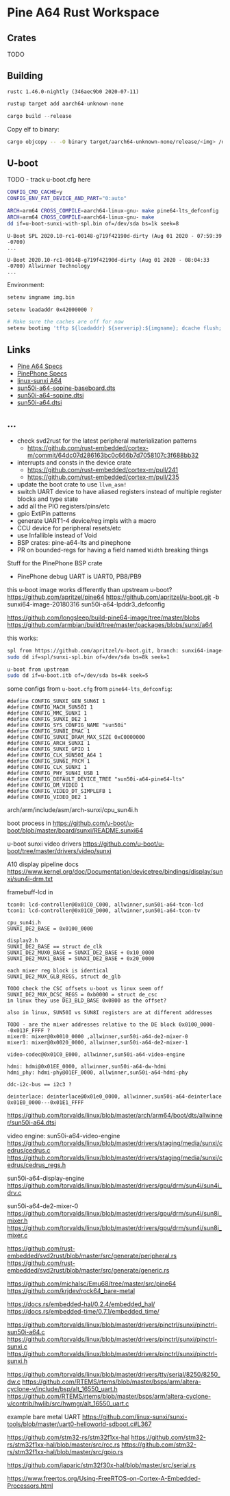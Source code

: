 # Pine A64 Rust Workspace

## Crates

TODO

## Building

`rustc 1.46.0-nightly (346aec9b0 2020-07-11)`

```rust
rustup target add aarch64-unknown-none

cargo build --release
```

Copy elf to binary:

```bash
cargo objcopy -- -O binary target/aarch64-unknown-none/release/<img> /dest/<img>.bin
```

## U-boot

TODO - track u-boot.cfg here

```bash
CONFIG_CMD_CACHE=y
CONFIG_ENV_FAT_DEVICE_AND_PART="0:auto"

ARCH=arm64 CROSS_COMPILE=aarch64-linux-gnu- make pine64-lts_defconfig
ARCH=arm64 CROSS_COMPILE=aarch64-linux-gnu- make
dd if=u-boot-sunxi-with-spl.bin of=/dev/sda bs=1k seek=8
```

```text
U-Boot SPL 2020.10-rc1-00148-g719f42190d-dirty (Aug 01 2020 - 07:59:39 -0700)
...

U-Boot 2020.10-rc1-00148-g719f42190d-dirty (Aug 01 2020 - 08:04:33 -0700) Allwinner Technology
...
```

Environment:

```bash
setenv imgname img.bin

setenv loadaddr 0x42000000 ?

# Make sure the caches are off for now
setenv bootimg 'tftp ${loadaddr} ${serverip}:${imgname}; dcache flush; dcache off; go ${loadaddr}'
```

## Links

- [Pine A64 Specs](https://wiki.pine64.org/index.php?title=PINE_A64-LTS/SOPine#SoC_and_Memory_Specification)
- [PinePhone Specs](https://wiki.pine64.org/index.php?title=PinePhone#Specifications)
- [linux-sunxi A64](https://linux-sunxi.org/A64)
- [sun50i-a64-sopine-baseboard.dts](https://github.com/torvalds/linux/blob/master/arch/arm64/boot/dts/allwinner/sun50i-a64-sopine-baseboard.dts)
- [sun50i-a64-sopine.dtsi](https://github.com/torvalds/linux/blob/master/arch/arm64/boot/dts/allwinner/sun50i-a64-sopine.dtsi)
- [sun50i-a64.dtsi](https://github.com/torvalds/linux/blob/master/arch/arm64/boot/dts/allwinner/sun50i-a64.dtsi)

## ...

- check svd2rust for the latest peripheral materialization patterns
  * https://github.com/rust-embedded/cortex-m/commit/64dc07d286163bc0c666b7d7058107c3f688bb32
- interrupts and consts in the device crate
  * https://github.com/rust-embedded/cortex-m/pull/241
  * https://github.com/rust-embedded/cortex-m/pull/235
- update the boot crate to use `llvm_asm!`
- switch UART device to have aliased registers instead of multiple register blocks and type state
- add all the PIO registers/pins/etc
- gpio ExtiPin patterns
- generate UART1-4 device/reg impls with a macro
- CCU device for peripheral resets/etc
- use Infallible instead of Void
- BSP crates: pine-a64-lts and pinephone
- PR on bounded-regs for having a field named `Width` breaking things


Stuff for the PinePhone BSP crate
- PinePhone debug UART is UART0, PB8/PB9

this u-boot image works differently than upstream u-boot?
https://github.com/apritzel/pine64
https://github.com/apritzel/u-boot.git -b sunxi64-image-20180316
sun50i-a64-lpddr3_defconfig

https://github.com/longsleep/build-pine64-image/tree/master/blobs
https://github.com/armbian/build/tree/master/packages/blobs/sunxi/a64

this works:

```bash
spl from https://github.com/apritzel/u-boot.git, branch: sunxi64-image-20180316
sudo dd if=spl/sunxi-spl.bin of=/dev/sda bs=8k seek=1

u-boot from upstream
sudo dd if=u-boot.itb of=/dev/sda bs=8k seek=5
```

some configs from `u-boot.cfg` from `pine64-lts_defconfig`:

```text
#define CONFIG_SUNXI_GEN_SUN6I 1
#define CONFIG_MACH_SUN50I 1
#define CONFIG_MMC_SUNXI 1
#define CONFIG_SUNXI_DE2 1
#define CONFIG_SYS_CONFIG_NAME "sun50i"
#define CONFIG_SUN8I_EMAC 1
#define CONFIG_SUNXI_DRAM_MAX_SIZE 0xC0000000
#define CONFIG_ARCH_SUNXI 1
#define CONFIG_SUNXI_GPIO 1
#define CONFIG_CLK_SUN50I_A64 1
#define CONFIG_SUN6I_PRCM 1
#define CONFIG_CLK_SUNXI 1
#define CONFIG_PHY_SUN4I_USB 1
#define CONFIG_DEFAULT_DEVICE_TREE "sun50i-a64-pine64-lts"
#define CONFIG_DM_VIDEO 1
#define CONFIG_VIDEO_DT_SIMPLEFB 1
#define CONFIG_VIDEO_DE2 1
```
arch/arm/include/asm/arch-sunxi/cpu_sun4i.h

boot process in
https://github.com/u-boot/u-boot/blob/master/board/sunxi/README.sunxi64

u-boot sunxi video drivers
https://github.com/u-boot/u-boot/tree/master/drivers/video/sunxi

A10 display pipeline docs
https://www.kernel.org/doc/Documentation/devicetree/bindings/display/sunxi/sun4i-drm.txt

framebuff-lcd in
```text
tcon0: lcd-controller@0x01C0_C000, allwinner,sun50i-a64-tcon-lcd
tcon1: lcd-controller@0x01C0_D000, allwinner,sun50i-a64-tcon-tv

cpu_sun4i.h
SUNXI_DE2_BASE = 0x0100_0000

display2.h
SUNXI_DE2_BASE == struct de_clk
SUNXI_DE2_MUX0_BASE = SUNXI_DE2_BASE + 0x10_0000
SUNXI_DE2_MUX1_BASE = SUNXI_DE2_BASE + 0x20_0000

each mixer reg block is identical
SUNXI_DE2_MUX_GLB_REGS, struct de_glb

TODO check the CSC offsets u-boot vs linux seem off
SUNXI_DE2_MUX_DCSC_REGS = 0xb0000 = struct de_csc
in linux they use DE3_BLD_BASE 0x0800 as the offset?

also in linux, SUN50I vs SUN8I registers are at different addresses

TODO - are the mixer addresses relative to the DE block 0x0100_0000--0x013F_FFFF ?
mixer0: mixer@0x0010_0000 ,allwinner,sun50i-a64-de2-mixer-0
mixer1: mixer@0x0020_0000, allwinner,sun50i-a64-de2-mixer-1

video-codec@0x01C0_E000, allwinner,sun50i-a64-video-engine

hdmi: hdmi@0x01EE_0000, allwinner,sun50i-a64-dw-hdmi
hdmi_phy: hdmi-phy@01EF_0000, allwinner,sun50i-a64-hdmi-phy

ddc-i2c-bus == i2c3 ?

deinterlace: deinterlace@0x01e0_0000, allwinner,sun50i-a64-deinterlace
0x01E0_0000---0x01E1_FFFF
```
https://github.com/torvalds/linux/blob/master/arch/arm64/boot/dts/allwinner/sun50i-a64.dtsi

video engine: sun50i-a64-video-engine
https://github.com/torvalds/linux/blob/master/drivers/staging/media/sunxi/cedrus/cedrus.c
https://github.com/torvalds/linux/blob/master/drivers/staging/media/sunxi/cedrus/cedrus_regs.h

sun50i-a64-display-engine
https://github.com/torvalds/linux/blob/master/drivers/gpu/drm/sun4i/sun4i_drv.c

sun50i-a64-de2-mixer-0
https://github.com/torvalds/linux/blob/master/drivers/gpu/drm/sun4i/sun8i_mixer.h
https://github.com/torvalds/linux/blob/master/drivers/gpu/drm/sun4i/sun8i_mixer.c


https://github.com/rust-embedded/svd2rust/blob/master/src/generate/peripheral.rs
https://github.com/rust-embedded/svd2rust/blob/master/src/generate/generic.rs

https://github.com/michalsc/Emu68/tree/master/src/pine64
https://github.com/krjdev/rock64_bare-metal

https://docs.rs/embedded-hal/0.2.4/embedded_hal/
https://docs.rs/embedded-time/0.7.1/embedded_time/

https://github.com/torvalds/linux/blob/master/drivers/pinctrl/sunxi/pinctrl-sun50i-a64.c
https://github.com/torvalds/linux/blob/master/drivers/pinctrl/sunxi/pinctrl-sunxi.c
https://github.com/torvalds/linux/blob/master/drivers/pinctrl/sunxi/pinctrl-sunxi.h

https://github.com/torvalds/linux/blob/master/drivers/tty/serial/8250/8250_dw.c
https://github.com/RTEMS/rtems/blob/master/bsps/arm/altera-cyclone-v/include/bsp/alt_16550_uart.h
https://github.com/RTEMS/rtems/blob/master/bsps/arm/altera-cyclone-v/contrib/hwlib/src/hwmgr/alt_16550_uart.c

example bare metal UART
https://github.com/linux-sunxi/sunxi-tools/blob/master/uart0-helloworld-sdboot.c#L367

https://github.com/stm32-rs/stm32f1xx-hal
https://github.com/stm32-rs/stm32f1xx-hal/blob/master/src/rcc.rs
https://github.com/stm32-rs/stm32f1xx-hal/blob/master/src/gpio.rs

https://github.com/japaric/stm32f30x-hal/blob/master/src/serial.rs

https://www.freertos.org/Using-FreeRTOS-on-Cortex-A-Embedded-Processors.html
